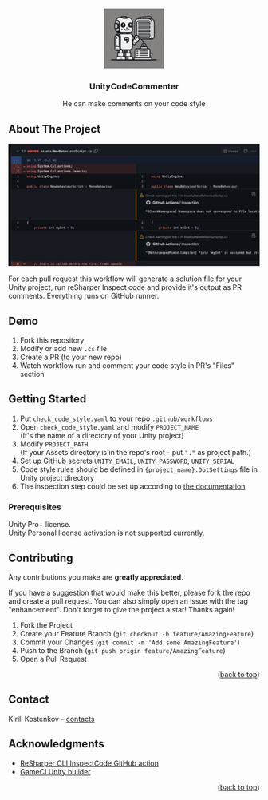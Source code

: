 <!-- Improved compatibility of back to top link: See: https://github.com/othneildrew/Best-README-Template/pull/73 -->
<a name="readme-top"></a>

<!-- PROJECT LOGO -->
<br />
<div align="center">
  <a href="https://github.com/kkostenkov/UnityCodeCommenter">
    <img src="docs/images/logo.png" alt="Logo" width="120" height="120">
  </a>

  <h3 align="center">UnityCodeCommenter</h3>

  <p align="center">
    He can make comments on your code style
  </p>
</div>


<!-- ABOUT THE PROJECT -->
## About The Project
![Product Name Screen Shot][product-screenshot]

For each pull request this workflow will generate a solution file for your Unity project, run reSharper Inspect code and provide it's output as PR comments. Everything runs on GitHub runner.

<!-- GETTING STARTED -->
## Demo
1. Fork this repository
1. Modify or add new `.cs` file
1. Create a PR (to your new repo)
1. Watch workflow run and comment your code style in PR's "Files" section

## Getting Started

1. Put `check_code_style.yaml` to your repo `.github/workflows`  
1. Open `check_code_style.yaml` and modify `PROJECT_NAME`    
(It's the name of a directory of your Unity project) 
1. Modify `PROJECT_PATH`  
(If your Assets directory is in the repo's root - put `"."` as project path.)  
1. Set up GitHub secrets `UNITY_EMAIL`, `UNITY_PASSWORD`, `UNITY_SERIAL`
1. Code style rules should be defined in `{project_name}.DotSettings` file in Unity project directory
1. The inspection step could be set up according to [the documentation](https://github.com/muno92/resharper_inspectcode?tab=readme-ov-file#input)

### Prerequisites

Unity Pro+ license.  
Unity Personal license activation is not supported currently.

<!-- CONTRIBUTING -->
## Contributing

Any contributions you make are **greatly appreciated**.

If you have a suggestion that would make this better, please fork the repo and create a pull request. You can also simply open an issue with the tag "enhancement".
Don't forget to give the project a star! Thanks again!

1. Fork the Project
2. Create your Feature Branch (`git checkout -b feature/AmazingFeature`)
3. Commit your Changes (`git commit -m 'Add some AmazingFeature'`)
4. Push to the Branch (`git push origin feature/AmazingFeature`)
5. Open a Pull Request

<p align="right">(<a href="#readme-top">back to top</a>)</p>


<!-- CONTACT -->
## Contact

Kirill Kostenkov - [contacts](https://kkostenkov.github.io)


<!-- ACKNOWLEDGMENTS -->
## Acknowledgments

* [ReSharper CLI InspectCode GitHub action](https://github.com/muno92/resharper_inspectcode)
* [GameCI Unity builder](https://github.com/game-ci/unity-builder)

<p align="right">(<a href="#readme-top">back to top</a>)</p>



<!-- MARKDOWN LINKS & IMAGES -->
<!-- https://www.markdownguide.org/basic-syntax/#reference-style-links -->
[product-screenshot]: docs/images/screenshot.png
